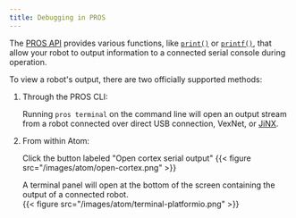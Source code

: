 ```yaml
---
title: Debugging in PROS
---
```


The [PROS API](/api/) provides various functions, like [`print()`](/api/#print) or [`printf()`](/api/#printf), that allow your robot to output information to a connected serial console during operation.


To view a robot's output, there are two officially supported methods:

1. Through the PROS CLI: <br/>

    Running `pros terminal` on the command line will open an output stream from a robot connected over direct USB connection, VexNet, or [JiNX](/tutorials/jinx/).

2. From within Atom: <br/>

    Click the button labeled "Open cortex serial output"
    {{< figure src="/images/atom/open-cortex.png" >}}<br/>

    A terminal panel will open at the bottom of the screen containing the output of a connected robot.<br/>
    {{< figure src="/images/atom/terminal-platformio.png" >}}
